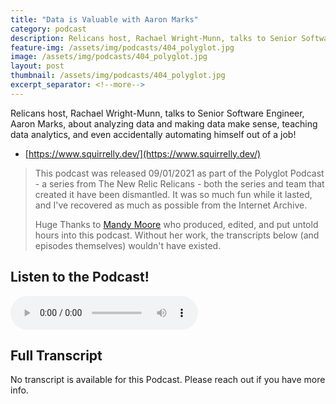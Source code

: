 ```yaml
---
title: "Data is Valuable with Aaron Marks"
category: podcast
description: Relicans host, Rachael Wright-Munn, talks to Senior Software Engineer, Aaron Marks, about analyzing data and making data make sense, teaching data analytics, and even accidentally automating himself out of a job!
feature-img: /assets/img/podcasts/404_polyglot.jpg
image: /assets/img/podcasts/404_polyglot.jpg
layout: post
thumbnail: /assets/img/podcasts/404_polyglot.jpg
excerpt_separator: <!--more-->
---
```

Relicans host, Rachael Wright-Munn, talks to Senior Software Engineer, Aaron Marks, about analyzing data and making data make sense, teaching data analytics, and even accidentally automating himself out of a job!
<!--more-->

- [https://www.squirrelly.dev/](https://www.squirrelly.dev/)

> This podcast was released 09/01/2021 as part of the Polyglot Podcast - a series from The New Relic Relicans - both the series and team that created it have been dismantled. It was so much fun while it lasted, and I've recovered as much as possible from the Internet Archive.
>
> Huge Thanks to [Mandy Moore](https://mandymoore.tech/) who produced, edited, and put untold hours into this podcast. Without her work, the transcripts below (and episodes themselves) wouldn't have existed.

## Listen to the Podcast!
<audio controls>
  <source src="https://web.archive.org/web/20210901150606/https://episodes.buzzsprout.com/63yfm0p1lbkzc2v2aac2f7auth4b" type="audio/mpeg" />
  Your browser doesn't support html5 audio tags. :(
</audio>

## Full Transcript
No transcript is available for this Podcast. Please reach out if you have more info.